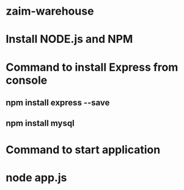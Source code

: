 # zaim-warehouse
#
# Install NODE.js and NPM
#
# Command to install Express from console
## npm install express --save
## npm install mysql 
# Command to start application
# node app.js